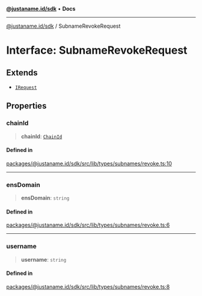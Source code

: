 [**@justaname.id/sdk**](../README.md) • **Docs**

***

[@justaname.id/sdk](../globals.md) / SubnameRevokeRequest

# Interface: SubnameRevokeRequest

## Extends

- [`IRequest`](IRequest.md)

## Properties

### chainId

> **chainId**: [`ChainId`](../type-aliases/ChainId.md)

#### Defined in

[packages/@justaname.id/sdk/src/lib/types/subnames/revoke.ts:10](https://github.com/JustaName-id/JustaName-sdk/blob/626b4b68604f3125538c424811e641247a5bd58d/packages/@justaname.id/sdk/src/lib/types/subnames/revoke.ts#L10)

***

### ensDomain

> **ensDomain**: `string`

#### Defined in

[packages/@justaname.id/sdk/src/lib/types/subnames/revoke.ts:6](https://github.com/JustaName-id/JustaName-sdk/blob/626b4b68604f3125538c424811e641247a5bd58d/packages/@justaname.id/sdk/src/lib/types/subnames/revoke.ts#L6)

***

### username

> **username**: `string`

#### Defined in

[packages/@justaname.id/sdk/src/lib/types/subnames/revoke.ts:8](https://github.com/JustaName-id/JustaName-sdk/blob/626b4b68604f3125538c424811e641247a5bd58d/packages/@justaname.id/sdk/src/lib/types/subnames/revoke.ts#L8)

